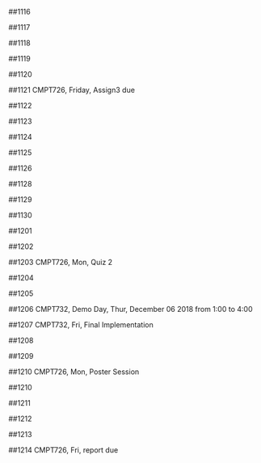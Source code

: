 ##1116

##1117

##1118

##1119

##1120

##1121 CMPT726, Friday, Assign3 due

##1122

##1123

##1124

##1125

##1126

##1128

##1129

##1130

##1201

##1202

##1203 CMPT726, Mon, Quiz 2

##1204

##1205

##1206 CMPT732, Demo Day, Thur, December 06 2018 from 1:00 to 4:00

##1207 CMPT732, Fri, Final Implementation

##1208

##1209

##1210 CMPT726, Mon, Poster Session

##1210

##1211

##1212

##1213

##1214 CMPT726, Fri, report due

